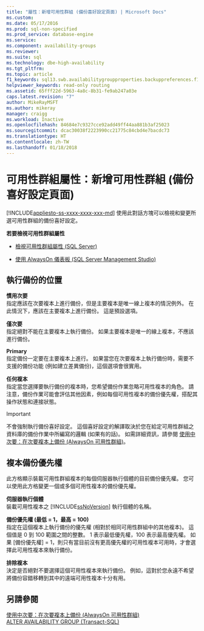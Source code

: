 ```yaml
---
title: "屬性：新增可用性群組 (備份喜好設定頁面) | Microsoft Docs"
ms.custom: 
ms.date: 05/17/2016
ms.prod: sql-non-specified
ms.prod_service: database-engine
ms.service: 
ms.component: availability-groups
ms.reviewer: 
ms.suite: sql
ms.technology: dbe-high-availability
ms.tgt_pltfrm: 
ms.topic: article
f1_keywords: sql13.swb.availabilitygroupproperties.backuppreferences.f1
helpviewer_keywords: read-only routing
ms.assetid: 65fff22d-5963-4a8c-8b31-fe9ab247a03e
caps.latest.revision: "7"
author: MikeRayMSFT
ms.author: mikeray
manager: craigg
ms.workload: Inactive
ms.openlocfilehash: 84684e7c9327cce92add49ff44aa881b3af25023
ms.sourcegitcommit: dcac30038f2223990cc21775c84cbd4e7bacdc73
ms.translationtype: HT
ms.contentlocale: zh-TW
ms.lasthandoff: 01/18/2018
---
```

# <a name="availability-group-properties-new-availability-group-backup-preferences-page"></a>可用性群組屬性：新增可用性群組 (備份喜好設定頁面)
[!INCLUDE[appliesto-ss-xxxx-xxxx-xxx-md](../../../includes/appliesto-ss-xxxx-xxxx-xxx-md.md)] 使用此對話方塊可以檢視和變更所選可用性群組的備份喜好設定。  
  
 **若要檢視可用性群組屬性**  
  
-   [檢視可用性群組屬性 &#40;SQL Server&#41;](../../../database-engine/availability-groups/windows/view-availability-group-properties-sql-server.md)  
  
-   [使用 AlwaysOn 儀表板 &#40;SQL Server Management Studio&#41;](~/database-engine/availability-groups/windows/use-the-always-on-dashboard-sql-server-management-studio.md)  
  
## <a name="where-should-backups-occur"></a>執行備份的位置  
 **慣用次要**  
 指定應該在次要複本上進行備份，但是主要複本是唯一線上複本的情況例外。 在此情況下，應該在主要複本上進行備份。 這是預設選項。  
  
 **僅次要**  
 指定絕對不能在主要複本上執行備份。 如果主要複本是唯一的線上複本，不應該進行備份。  
  
 **Primary**  
 指定備份一定要在主要複本上進行。 如果當您在次要複本上執行備份時，需要不支援的備份功能 (例如建立差異備份)，這個選項會很實用。  
  
 **任何複本**  
 指定當您選擇要執行備份的複本時，您希望備份作業忽略可用性複本的角色。 請注意，備份作業可能會評估其他因素，例如每個可用性複本的備份優先權，搭配其操作狀態和連接狀態。  
  
> [!IMPORTANT]  
>  不會強制執行備份喜好設定。 這個喜好設定的解譯取決於您在給定可用性群組之資料庫的備份作業中所編寫的邏輯 (如果有的話)。 如需詳細資訊，請參閱 [使用中次要：在次要複本上備份 &#40;AlwaysOn 可用性群組&#41;](active-secondaries-backup-on-secondary-replicas-always-on-availability-groups.md)。  
  
## <a name="replica-backup-priorities"></a>複本備份優先權  
 此方格顯示裝載可用性群組複本的每個伺服器執行個體的目前備份優先權。 您可以使用此方格變更一個或多個可用性複本的備份優先權。  
  
 **伺服器執行個體**  
 裝載可用性複本之 [!INCLUDE[ssNoVersion](../../../includes/ssnoversion-md.md)] 執行個體的名稱。  
  
 **備份優先權 (最低 = 1，最高 = 100)**  
 指定在這個複本上執行備份的優先權 (相對於相同可用性群組中的其他複本)。 這個值是 0 到 100 範圍之間的整數。 1 表示最低優先權，100 表示最高優先權。 如果 [備份優先權] = 1，則只有當目前沒有更高優先權的可用性複本可用時，才會選擇此可用性複本來執行備份。  
  
 **排除複本**  
 決定是否絕對不要選擇這個可用性複本來執行備份。 例如，這對於您永遠不希望將備份容錯移轉到其中的遠端可用性複本十分有用。  
  
## <a name="see-also"></a>另請參閱  
 [使用中次要：在次要複本上備份 &#40;AlwaysOn 可用性群組&#41;](active-secondaries-backup-on-secondary-replicas-always-on-availability-groups.md)   
 [ALTER AVAILABILITY GROUP &#40;Transact-SQL&#41;](../../../t-sql/statements/alter-availability-group-transact-sql.md)  
  
  

